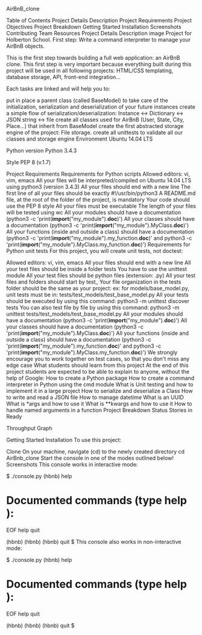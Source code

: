 AirBnB_clone

Table of Contents
Project Details
Description
Project Requirements
Project Objectives
Project Breakdown
Getting Started
Installation
Screenshots
Contributing
Team
Resources
Project Details
Description
image Project for Holberton School. First step: Write a command interpreter to manage your AirBnB objects.

This is the first step towards building a full web application: an AirBnB clone. This first step is very important because everything built during this project will be used in all following projects: HTML/CSS templating, database storage, API, front-end integration...

Each tasks are linked and will help you to:

put in place a parent class (called BaseModel) to take care of the initialization, serialization and deserialization of your future instances
create a simple flow of serialization/deserialization: Instance <-> Dictionary <-> JSON string <-> file 
create all classes used for AirBnB (User, State, City, Place...) that inherit from BaseModel
create the first abstracted storage engine of the project: File storage.
create all unittests to validate all our classes and storage engine
Environment
Ubuntu 14.04 LTS

Python version
Python 3.4.3

Style
PEP 8 (v.1.7)

Project Requirements
Requirements for Python scripts
Allowed editors: vi, vim, emacs
All your files will be interpreted/compiled on Ubuntu 14.04 LTS using python3 (version 3.4.3)
All your files should end with a new line
The first line of all your files should be exactly #!/usr/bin/python3
A README.md file, at the root of the folder of the project, is mandatory
Your code should use the PEP 8 style
All your files must be executable
The length of your files will be tested using wc
All your modules should have a documentation (python3 -c 'print(__import__("my_module").__doc__)')
All your classes should have a documentation (python3 -c 'print(__import__("my_module").MyClass.__doc__)')
All your functions (inside and outside a class) should have a documentation (python3 -c 'print(__import__("my_module").my_function.__doc__)' and python3 -c 'print(__import__("my_module").MyClass.my_function.__doc__)')
Requirements for Python unit tests
For this project, you will create unit tests, not doctest:

Allowed editors: vi, vim, emacs
All your files should end with a new line
All your test files should be inside a folder tests
You have to use the unittest module
All your test files should be python files (extension: .py)
All your test files and folders should start by test_
Your file organization in the tests folder should be the same as your project: ex: for models/base_model.py, unit tests must be in: tests/test_models/test_base_model.py
All your tests should be executed by using this command: python3 -m unittest discover tests
You can also test file by file by using this command: python3 -m unittest tests/test_models/test_base_model.py
All your modules should have a documentation (python3 -c 'print(__import__("my_module").__doc__)')
All your classes should have a documentation (python3 -c 'print(__import__("my_module").MyClass.__doc__)')
All your functions (inside and outside a class) should have a documentation (python3 -c 'print(__import__("my_module").my_function.__doc__)' and python3 -c 'print(__import__("my_module").MyClass.my_function.__doc__)')
We strongly encourage you to work together on test cases, so that you don't miss any edge case
What students should learn from this project
At the end of this project students are expected to be able to explain to anyone, without the help of Google:
How to create a Python package
How to create a command interpreter in Python using the cmd module
What is Unit testing and how to implement it in a large project
How to serialize and deserialize a Class
How to write and read a JSON file
How to manage datetime
What is an UUID
What is *args and how to use it
What is **kwargs and how to use it
How to handle named arguments in a function
Project Breakdown
Status
Stories in Ready

Throughput Graph

Getting Started
Installation
To use this project:

Clone
On your machine, navigate (cd) to the newly created directory
cd AirBnb_clone
Start the console in one of the modes outlined below!
Screenshots
This console works in interactive mode:

$ ./console.py
(hbnb) help

Documented commands (type help <topic>):
========================================
EOF  help  quit

(hbnb)
(hbnb)
(hbnb) quit
$
This console also works in non-interactive mode:

$ ./console.py
(hbnb) help

Documented commands (type help <topic>):
========================================
EOF  help  quit

(hbnb)
(hbnb)
(hbnb) quit
$
